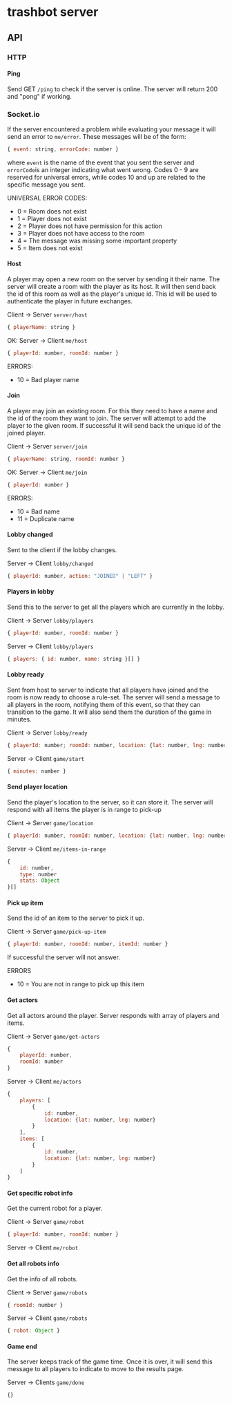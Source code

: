 # trashbot server

## API

### HTTP

#### Ping

Send GET `/ping` to check if the server is online. The server will return
200 and "pong" if working.

### Socket.io

If the server encountered a problem while evaluating your message it will 
send an error to `me/error`. These messages will be of the form:
```js
{ event: string, errorCode: number }
```

where `event` is the name of the event that you sent the server and 
`errorCode`is an integer indicating what went wrong. Codes 0 - 9 are 
reserved for universal errors, while codes 10 and up are related to the 
specific message you sent.

UNIVERSAL ERROR CODES:
- 0 = Room does not exist
- 1 = Player does not exist
- 2 = Player does not have permission for this action
- 3 = Player does not have access to the room
- 4 = The message was missing some important property
- 5 = Item does not exist

#### Host

A player may open a new room on the server by sending it their name. The server
will create a room with the player as its host. It will then send back the id
of this room as well as the player's unique id. This id will be used to
authenticate the player in future exchanges.

Client -> Server `server/host`

```js
{ playerName: string }
```

OK: Server -> Client `me/host`

```js 
{ playerId: number, roomId: number }
```

ERRORS:

- 10 = Bad player name

#### Join

A player may join an existing room. For this they need to have a name and
the id of the room they want to join. The server will attempt to add the
player to the given room. If successful it will send back the unique id of the
joined player.

Client -> Server `server/join`

```js
{ playerName: string, roomId: number }
```

OK: Server -> Client `me/join`

```js
{ playerId: number }
```

ERRORS:

- 10 = Bad name
- 11 = Duplicate name

#### Lobby changed

Sent to the client if the lobby changes.

Server -> Client `lobby/changed`

```js
{ playerId: number, action: "JOINED" | "LEFT" }
```

#### Players in lobby

Send this to the server to get all the players which are currently in the lobby.

Client -> Server `lobby/players`

```js
{ playerId: number, roomId: number }
```

Server -> Client `lobby/players`

```js
{ players: { id: number, name: string }[] }
```

#### Lobby ready

Sent from host to server to indicate that all players have joined and the 
room is now ready to choose a rule-set. The server will send a message to 
all players in the room, notifying them of this event, so that they can 
transition to the game. It will also send them the duration of the game in 
minutes.

Client -> Server `lobby/ready`

```js
{ playerId: number; roomId: number, location: {lat: number, lng: number} }
```

Server -> Client `game/start`

```js
{ minutes: number }
```

#### Send player location

Send the player's location to the server, so it can store it. The server 
will respond with all items the player is in range to pick-up

Client -> Server `game/location`

```js
{ playerId: number, roomId: number, location: {lat: number, lng: number}}
```

Server -> Client `me/items-in-range`

```js
{
    id: number,
    type: number
    stats: Object
}[]
```

#### Pick up item

Send the id of an item to the server to pick it up.

Client -> Server `game/pick-up-item`

```js
{ playerId: number, roomId: number, itemId: number }
```

If successful the server will not answer.

ERRORS

- 10 = You are not in range to pick up this item

#### Get actors

Get all actors around the player. Server responds with array of players and items.

Client -> Server `game/get-actors`

```js
{
    playerId: number, 
    roomId: number
}
```

Server -> Client `me/actors`

```js
{
    players: [
        {
            id: number,
            location: {lat: number, lng: number}
        }
    ],
    items: [
        {
            id: number,
            location: {lat: number, lng: number}
        }
    ]
}
```

#### Get specific robot info

Get the current robot for a player.

Client -> Server `game/robot`

```js
{ playerId: number, roomId: number }
```

Server -> Client `me/robot`

#### Get all robots info

Get the info of all robots.

Client -> Server `game/robots`

```js
{ roomId: number }
```

Server -> Client `game/robots`

```js
{ robot: Object }
```

#### Game end

The server keeps track of the game time. Once it is over, it will send this 
message to all players to indicate to move to the results page.

Server -> Clients `game/done`

```js
{}
```
